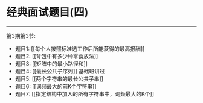 # 经典面试题目(四)


---

第3期第3节:
- 题目1: [[每个人按照标准选工作后所能获得的最高报酬]]
- 题目2: [[背包中有多少种零食放法]]
- 题目3: [[矩阵中的最小路径和]]
- 题目4: [[最长公共子序列]] 基础班讲过
- 题目5: [[两个字符串的最长公共子串]]
- 题目6: [[词频最大的前K个字符串]]
- 题目7: [[指定结构中加入的所有字符串中，词频最大的K个]]
